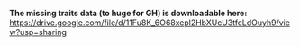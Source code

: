 **The missing traits data (to huge for GH) is downloadable here:**
https://drive.google.com/file/d/11Fu8K_6O68xepl2HbXUcU3tfcLdOuyh9/view?usp=sharing
